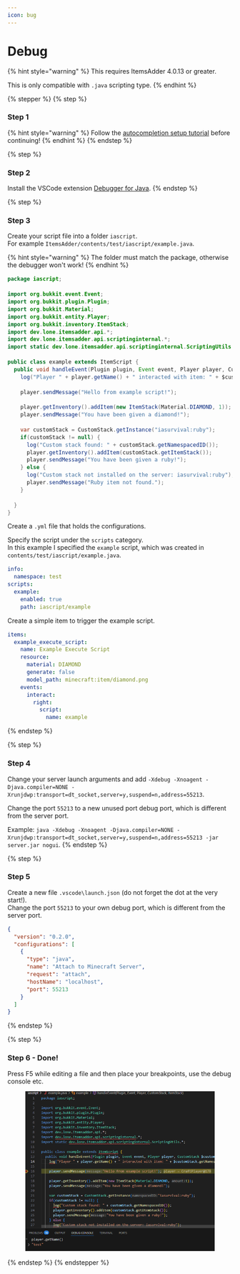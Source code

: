 ```yaml
---
icon: bug
---
```


# Debug

{% hint style="warning" %}
This requires ItemsAdder 4.0.13 or greater.

This is only compatible with `.java` scripting type.
{% endhint %}

{% stepper %}
{% step %}
### Step 1

{% hint style="warning" %}
Follow the [autocompletion setup tutorial](autocompletion.md) before continuing!
{% endhint %}
{% endstep %}

{% step %}
### Step 2

Install the VSCode extension [Debugger for Java](https://marketplace.visualstudio.com/items?itemName=vscjava.vscode-java-debug).
{% endstep %}

{% step %}
### Step 3

Create your script file into a folder `iascript`.\
For example `ItemsAdder/contents/test/iascript/example.java`.

{% hint style="warning" %}
The folder must match the package, otherwise the debugger won't work!
{% endhint %}

```java
package iascript;

import org.bukkit.event.Event;
import org.bukkit.plugin.Plugin;
import org.bukkit.Material;
import org.bukkit.entity.Player;
import org.bukkit.inventory.ItemStack;
import dev.lone.itemsadder.api.*;
import dev.lone.itemsadder.api.scriptinginternal.*;
import static dev.lone.itemsadder.api.scriptinginternal.ScriptingUtils.*;

public class example extends ItemScript {
  public void handleEvent(Plugin plugin, Event event, Player player, CustomStack $customStack, ItemStack $itemStack) {
    log("Player " + player.getName() + " interacted with item: " + $customStack.getNamespacedID());
    
    player.sendMessage("Hello from example script!");

    player.getInventory().addItem(new ItemStack(Material.DIAMOND, 1));
    player.sendMessage("You have been given a diamond!");

    var customStack = CustomStack.getInstance("iasurvival:ruby");
    if(customStack != null) {
      log("Custom stack found: " + customStack.getNamespacedID());
      player.getInventory().addItem(customStack.getItemStack());
      player.sendMessage("You have been given a ruby!");
    } else {
      log("Custom stack not installed on the server: iasurvival:ruby");
      player.sendMessage("Ruby item not found.");
    }
    
  }
}
```

Create a `.yml` file that holds the configurations.

Specify the script under the `scripts` category.\
In this example I specified the `example` script, which was created in  `contents/test/iascript/example.java`.

```yaml
info:
  namespace: test
scripts:
  example:
    enabled: true
    path: iascript/example
```

Create a simple item to trigger the example script.

```yaml
items:
  example_execute_script:
    name: Example Execute Script
    resource:
      material: DIAMOND
      generate: false
      model_path: minecraft:item/diamond.png
    events:
      interact:
        right:
          script:
            name: example
```
{% endstep %}

{% step %}
### Step 4

Change your server launch arguments and add `-Xdebug -Xnoagent -Djava.compiler=NONE -Xrunjdwp:transport=dt_socket,server=y,suspend=n,address=55213`.

Change the port `55213` to a new unused port debug port, which is different from the server port.

Example: `java -Xdebug -Xnoagent -Djava.compiler=NONE -Xrunjdwp:transport=dt_socket,server=y,suspend=n,address=55213 -jar server.jar nogui`.
{% endstep %}

{% step %}
### Step 5

Create a new file `.vscode\launch.json` (do not forget the dot at the very start!).\
Change the port `55213` to your own debug port, which is different from the server port.

```json
{
  "version": "0.2.0",
  "configurations": [
    {
      "type": "java",
      "name": "Attach to Minecraft Server",
      "request": "attach",
      "hostName": "localhost",
      "port": 55213
    }
  ]
}
```
{% endstep %}

{% step %}
### Step 6 - Done!

Press F5 while editing a file and then place your breakpoints, use the debug console etc.

<figure><img src="../../../.gitbook/assets/image.png" alt=""><figcaption></figcaption></figure>


{% endstep %}
{% endstepper %}
